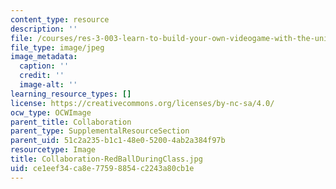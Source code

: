 ```yaml
---
content_type: resource
description: ''
file: /courses/res-3-003-learn-to-build-your-own-videogame-with-the-unity-game-engine-and-microsoft-kinect-january-iap-2017/ce1eef34ca8e77598854c2243a80cb1e_Collaboration-RedBallDuringClass.jpg
file_type: image/jpeg
image_metadata:
  caption: ''
  credit: ''
  image-alt: ''
learning_resource_types: []
license: https://creativecommons.org/licenses/by-nc-sa/4.0/
ocw_type: OCWImage
parent_title: Collaboration
parent_type: SupplementalResourceSection
parent_uid: 51c2a235-b1c1-48e0-5200-4ab2a384f97b
resourcetype: Image
title: Collaboration-RedBallDuringClass.jpg
uid: ce1eef34-ca8e-7759-8854-c2243a80cb1e
---
```


